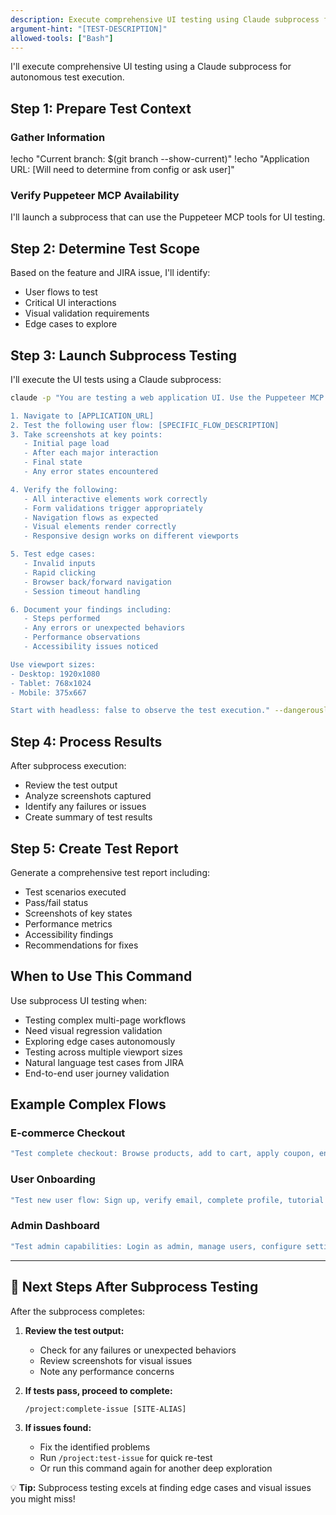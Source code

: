 ```yaml
---
description: Execute comprehensive UI testing using Claude subprocess for complex flows
argument-hint: "[TEST-DESCRIPTION]"
allowed-tools: ["Bash"]
---
```


I'll execute comprehensive UI testing using a Claude subprocess for autonomous test execution.

## Step 1: Prepare Test Context

### Gather Information
!echo "Current branch: $(git branch --show-current)"
!echo "Application URL: [Will need to determine from config or ask user]"

### Verify Puppeteer MCP Availability
I'll launch a subprocess that can use the Puppeteer MCP tools for UI testing.

## Step 2: Determine Test Scope

Based on the feature and JIRA issue, I'll identify:
- User flows to test
- Critical UI interactions
- Visual validation requirements
- Edge cases to explore

## Step 3: Launch Subprocess Testing

I'll execute the UI tests using a Claude subprocess:

```bash
claude -p "You are testing a web application UI. Use the Puppeteer MCP tools to:

1. Navigate to [APPLICATION_URL]
2. Test the following user flow: [SPECIFIC_FLOW_DESCRIPTION]
3. Take screenshots at key points:
   - Initial page load
   - After each major interaction
   - Final state
   - Any error states encountered

4. Verify the following:
   - All interactive elements work correctly
   - Form validations trigger appropriately
   - Navigation flows as expected
   - Visual elements render correctly
   - Responsive design works on different viewports

5. Test edge cases:
   - Invalid inputs
   - Rapid clicking
   - Browser back/forward navigation
   - Session timeout handling

6. Document your findings including:
   - Steps performed
   - Any errors or unexpected behaviors
   - Performance observations
   - Accessibility issues noticed

Use viewport sizes:
- Desktop: 1920x1080
- Tablet: 768x1024  
- Mobile: 375x667

Start with headless: false to observe the test execution." --dangerously-skip-permissions
```

## Step 4: Process Results

After subprocess execution:
- Review the test output
- Analyze screenshots captured
- Identify any failures or issues
- Create summary of test results

## Step 5: Create Test Report

Generate a comprehensive test report including:
- Test scenarios executed
- Pass/fail status
- Screenshots of key states
- Performance metrics
- Accessibility findings
- Recommendations for fixes

## When to Use This Command

Use subprocess UI testing when:
- Testing complex multi-page workflows
- Need visual regression validation
- Exploring edge cases autonomously
- Testing across multiple viewport sizes
- Natural language test cases from JIRA
- End-to-end user journey validation

## Example Complex Flows

### E-commerce Checkout
```bash
"Test complete checkout: Browse products, add to cart, apply coupon, enter shipping, select payment, complete order, verify confirmation"
```

### User Onboarding
```bash
"Test new user flow: Sign up, verify email, complete profile, tutorial walkthrough, first action, dashboard familiarization"
```

### Admin Dashboard
```bash
"Test admin capabilities: Login as admin, manage users, configure settings, generate reports, handle notifications, test permissions"
```

---

## 🚀 Next Steps After Subprocess Testing

After the subprocess completes:

1. **Review the test output:**
   - Check for any failures or unexpected behaviors
   - Review screenshots for visual issues
   - Note any performance concerns

2. **If tests pass, proceed to complete:**
   ```
   /project:complete-issue [SITE-ALIAS]
   ```

3. **If issues found:**
   - Fix the identified problems
   - Run `/project:test-issue` for quick re-test
   - Or run this command again for another deep exploration

💡 **Tip:** Subprocess testing excels at finding edge cases and visual issues you might miss!